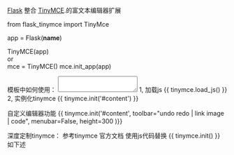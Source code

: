 [Flask](https://flask.palletsprojects.com/en/2.0.x/) 整合 [TinyMCE](https://www.tiny.cloud).的富文本编辑器扩展


from flask_tinymce import TinyMce

app = Flask(__name__)

TinyMCE(app)  
or  
mce = TinyMCE()
mce.init_app(app)

模板中如何使用：
    <textarea id="content" name="content"></textarea>
    1, 加载js
    {{ tinymce.load_js() }}
    2, 实例化tinymce
    {{ tinymce.init('#content') }}

自定义编辑器功能 
    {{ tinymce.init('#content', toolbar="undo redo | link image | code", menubar=False, height=300 )}}

深度定制tinymce：
    参考tinymce 官方文档
    使用js代码替换 {{ tinymce.init() }} 如下述
    <script>
        tinymce.init({
            ...
        })
    </script>